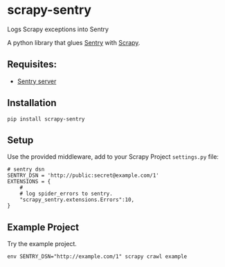 scrapy-sentry
=============

Logs Scrapy exceptions into Sentry

A python library that glues [Sentry](http://www.getsentry.com) with [Scrapy](http://www.scrapy.org).


Requisites: 
-----------

* [Sentry server](http://www.getsentry.com/)

Installation
------------

  ```
  pip install scrapy-sentry
  ```

Setup
-----

Use the provided middleware, add to your Scrapy Project `settings.py` file:

  ```
  # sentry dsn
  SENTRY_DSN = 'http://public:secret@example.com/1'
  EXTENSIONS = {
      #
      # log spider_errors to sentry.
      "scrapy_sentry.extensions.Errors":10,
  }

  ```

Example Project
---------------
Try the example project.

  ```
  env SENTRY_DSN="http://example.com/1" scrapy crawl example
